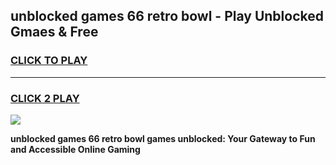 
## unblocked games 66 retro bowl - Play Unblocked Gmaes & Free
<h3>
<a href="https://premium.freeplayer.one?title=unblocked_games_66_retro_bowl&ref=20F">CLICK TO PLAY</a></h3>
<hr>

<h3>
<a href="https://premium.freeplayer.one?title=unblocked_games_66_retro_bowl&ref=20F">CLICK 2 PLAY</a>
  
</h3>

<a href="https://premium.freeplayer.one?title=unblocked_games_66_retro_bowl&ref=20F/"><img src="https://clearcache.store/games.png"></a>


**unblocked games 66 retro bowl games unblocked: Your Gateway to Fun and Accessible Online Gaming**

